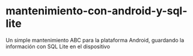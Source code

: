 # mantenimiento-con-android-y-sql-lite
Un simple mantenimiento ABC para la plataforma Android, guardando la información con SQL Lite en el dispositivo
